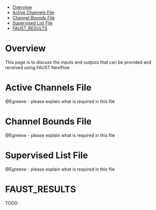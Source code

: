 <!-- START doctoc generated TOC please keep comment here to allow auto update -->
<!-- DON'T EDIT THIS SECTION, INSTEAD RE-RUN doctoc TO UPDATE -->


- [Overview](#overview)
- [Active Channels File](#active-channels-file)
- [Channel Bounds File](#channel-bounds-file)
- [Supervised List File](#supervised-list-file)
- [FAUST_RESULTS](#faust_results)

<!-- END doctoc generated TOC please keep comment here to allow auto update -->

# Overview

This page is to discuss the inputs and outputs that can be provided and received using FAUST Nextflow

# Active Channels File

@Egreene - please explain what is required in this file

# Channel Bounds File

@Egreene - please explain what is required in this file

# Supervised List File

@Egreene - please explain what is required in this file

# FAUST_RESULTS

TODO
